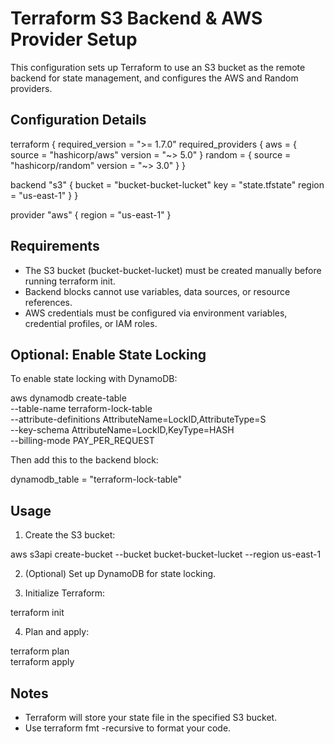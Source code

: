 # Terraform S3 Backend & AWS Provider Setup

This configuration sets up Terraform to use an S3 bucket as the remote backend for state management, and configures the AWS and Random providers.

## Configuration Details

terraform {
  required_version = ">= 1.7.0"
  required_providers {
    aws = {
      source  = "hashicorp/aws"
      version = "~> 5.0"
    }
    random = {
      source  = "hashicorp/random"
      version = "~> 3.0"
    }
  }

  backend "s3" {
    bucket = "bucket-bucket-lucket"
    key    = "state.tfstate"
    region = "us-east-1"
  }
}

provider "aws" {
  region = "us-east-1"
}

## Requirements

- The S3 bucket (bucket-bucket-lucket) must be created manually before running terraform init.
- Backend blocks cannot use variables, data sources, or resource references.
- AWS credentials must be configured via environment variables, credential profiles, or IAM roles.

## Optional: Enable State Locking

To enable state locking with DynamoDB:

aws dynamodb create-table \
  --table-name terraform-lock-table \
  --attribute-definitions AttributeName=LockID,AttributeType=S \
  --key-schema AttributeName=LockID,KeyType=HASH \
  --billing-mode PAY_PER_REQUEST

Then add this to the backend block:

dynamodb_table = "terraform-lock-table"

## Usage

1. Create the S3 bucket:

aws s3api create-bucket --bucket bucket-bucket-lucket --region us-east-1

2. (Optional) Set up DynamoDB for state locking.

3. Initialize Terraform:

terraform init

4. Plan and apply:

terraform plan  
terraform apply

## Notes

- Terraform will store your state file in the specified S3 bucket.
- Use terraform fmt -recursive to format your code.